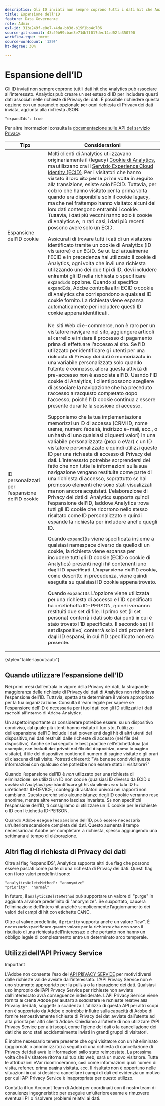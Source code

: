 ```yaml
---
description: Gli ID inviati non sempre coprono tutti i dati hit che Analytics può associare all'interessato. Analytics può creare un set esteso di ID per includere questi dati associati nelle richieste di Privacy dei dati.
title: Espansione dell’ID
feature: Data Governance
role: Admin
exl-id: 312a249f-e0e7-44da-bb3d-b19f1bb4c706
source-git-commit: 43c39b99cbae3e714b7f017dec14dd02fa350790
workflow-type: tm+mt
source-wordcount: '1299'
ht-degree: 30%

---
```


# Espansione dell’ID

Gli ID inviati non sempre coprono tutti i dati hit che Analytics può associare all&#39;interessato. Analytics può creare un set esteso di ID per includere questi dati associati nelle richieste di Privacy dei dati. È possibile richiedere questa opzione con un parametro opzionale per ogni richiesta di Privacy dei dati inviata, aggiunta alla richiesta JSON:

```
"expandIds": true
```

Per altre informazioni consulta la [documentazione sulle API del servizio Privacy](https://experienceleague.adobe.com/docs/experience-platform/privacy/api/overview.html?lang=it).


| Tipo | Considerazioni |
| --- | --- |
| Espansione dell’ID cookie | Molti clienti di Analytics utilizzavano originariamente il (legacy) [Cookie di Analytics](https://experienceleague.adobe.com/docs/core-services/interface/administration/ec-cookies/cookies-privacy.html), ma utilizzano ora il [Servizio Experience Cloud Identity (ECID)](https://experienceleague.adobe.com/docs/id-service/using/home.html?lang=it). Per i visitatori che hanno visitato il loro sito per la prima volta in seguito alla transizione, esiste solo l’ECID. Tuttavia, per coloro che hanno visitato per la prima volta quando era disponibile solo il cookie legacy, ma che nel frattempo hanno visitato: alcuni dei loro dati contengono entrambi i cookie. Tuttavia, i dati più vecchi hanno solo il cookie di Analytics e, in rari casi, i dati più recenti possono avere solo un ECID.<p>Assicurati di trovare tutti i dati di un visitatore identificato tramite un cookie di Analytics (ID visitatore) o un ECID. Se utilizzi attualmente l’ECID e in precedenza hai utilizzato il cookie di Analytics, ogni volta che invii una richiesta utilizzando uno dei due tipi di ID, devi includere entrambi gli ID nella richiesta o specificare `expandIds` opzione. Quando si specifica `expandIds`, Adobe controlla altri ECID o cookie di Analytics che corrispondono a qualsiasi ID cookie fornito. La richiesta viene espansa automaticamente per includere questi ID cookie appena identificati. |
| ID personalizzati per l’espansione dell’ID cookie | Nei siti Web di e-commerce, non è raro per un visitatore navigare nel sito, aggiungere articoli al carrello e iniziare il processo di pagamento prima di effettuare l’accesso al sito. Se l’ID utilizzato per identificare gli utenti per una richiesta di Privacy dei dati è memorizzato in una variabile personalizzata solo quando l’utente è connesso, allora questa attività di pre-accesso non è associata all’ID. Usando l’ID cookie di Analytics, i clienti possono scegliere di associare la navigazione che ha preceduto l’accesso all’acquisto completato dopo l’accesso, poiché l’ID cookie continua a essere presente durante la sessione di accesso.<p>Supponiamo che la tua implementazione memorizzi un ID di accesso (CRM ID, nome utente, numero fedeltà, indirizzo e-mail, ecc., o un hash di uno qualsiasi di questi valori) in una variabile personalizzata (prop o eVar) o un ID visitatore personalizzato e quindi utilizzi questo ID per una richiesta di accesso di Privacy dei dati. L’interessato potrebbe sorprendersi del fatto che non tutte le informazioni sulla sua navigazione vengano restituite come parte di una richiesta di accesso, soprattutto se hai promosso elementi che sono stati visualizzati ma non ancora acquistati. L’elaborazione di Privacy dei dati di Analytics supporta quindi l’espansione dell’ID, laddove Analytics trova tutti gli ID cookie che ricorrono nello stesso risultato come ID personalizzato e quindi espande la richiesta per includere anche quegli ID.<p>Quando `expandIDs` viene specificata insieme a qualsiasi namespace diverso da quello di un cookie, la richiesta viene espansa per includere tutti gli ID cookie (ECID o cookie di Analytics) presenti negli hit contenenti uno degli ID specificati. L’espansione dell’ID cookie, come descritto in precedenza, viene quindi eseguita su qualsiasi ID cookie appena trovato.<p>Quando `expandIDs` L’opzione viene utilizzata per una richiesta di accesso e l’ID specificato ha un’etichetta ID-PERSON, quindi verranno restituiti due set di file. Il primo set (il set persona) conterrà i dati solo dai punti in cui è stato trovato l’ID specificato. Il secondo set (il set dispositivo) conterrà solo i dati provenienti dagli ID espansi, in cui l’ID specificato non era presente. |

{style="table-layout:auto"}

## Quando utilizzare l’espansione dell’ID

Nei primi mesi dall’entrata in vigore della Privacy dei dati, la stragrande maggioranza delle richieste di Privacy dei dati di Analytics non richiedeva l’espansione dell’ID. Tuttavia, spetta a te determinare il valore appropriato per la tua organizzazione. Consulta il team legale per sapere se l&#39;espansione dell&#39;ID è necessaria per i tuoi dati con gli ID utilizzati e i dati raccolti all&#39;interno di Adobe Analytics.

Un aspetto importante da considerare potrebbe essere: su un dispositivo condiviso, dal quale più utenti hanno visitato il tuo sito, l’utilizzo dell’espansione dell’ID include i dati provenienti dagli hit di altri utenti del dispositivo, nei dati restituiti dalle richieste di accesso (nel file del dispositivo). Anche se hai seguito le best practice nell’etichettatura (ad esempio, non includi dati privati nel file del dispositivo, come le pagine visitate), il file del dispositivo contiene il numero di pagine visitate e gli orari di ciascuna di tali visite. Potresti chiederti: &quot;Va bene se condividi queste informazioni con qualcuno che potrebbe non essere stato il visitatore?&quot;

Quando l’espansione dell’ID è *non* utilizzato per una richiesta di eliminazione: se utilizzi un ID non cookie (qualsiasi ID diverso da ECID o cookie di Analytics) per identificare gli hit da eliminare e tale ID ha un’etichetta ID-DEVICE, i conteggi di visitatori univoci nei rapporti non cambiano. Questo perché solo alcune istanze degli ID cookie verranno rese anonime, mentre altre verranno lasciate invariate. Se non specifichi l’espansione dell’ID, ti consigliamo di utilizzare un ID cookie per le richieste o ID con l’etichetta ID-PERSON.

Quando Adobe esegue l’espansione dell’ID, può essere necessaria un’ulteriore scansione completa dei dati. Questo aumenta il tempo necessario ad Adobe per completare la richiesta, spesso aggiungendo una settimana al tempo di elaborazione.

## Altri flag di richiesta di Privacy dei dati

Oltre al flag “expandIDS”, Analytics supporta altri due flag che possono essere passati come parte di una richiesta di Privacy dei dati. Questi flag con i loro valori predefiniti sono:

```
"analyticsDeleteMethod": "anonymize"
"priority": "normal"
```

In futuro, il `analyticsDeleteMethod` può supportare un valore di &quot;purge&quot; in aggiunta al valore predefinito di &quot;anonymize&quot;. Se supportato, causerà l’eliminazione dell’intero hit anziché semplicemente l’aggiornamento dei valori dei campi di hit con etichette CANC.

Oltre al valore predefinito, il `priority` supporta anche un valore &quot;low&quot;. È necessario specificare questo valore per le richieste che non sono il risultato di una richiesta dell’interessato e che pertanto non hanno un obbligo legale di completamento entro un determinato arco temporale.

## Utilizzi dell’API Privacy Service

>[!IMPORTANT]
>
>L&#39;Adobe non consente l&#39;uso del [API PRIVACY SERVICE](https://experienceleague.adobe.com/docs/experience-platform/privacy/api/overview.html?lang=it) per motivi diversi dalle richieste valide avviate dall’interessato. L’API Privacy Service non è uno strumento appropriato per la pulizia o la riparazione dei dati. Qualsiasi uso improprio dell’API Privacy Service per richieste non avviate dall’interessato avrà conseguenze indesiderate. L’API Privacy Service viene fornita ai clienti Adobe per aiutarti a soddisfare le richieste relative alla Privacy dei dati, soggette a scadenza. L’utilizzo di questa API per altri scopi non è supportato da Adobe e potrebbe influire sulla capacità di Adobe di fornire tempestivamente richieste di Privacy dei dati avviate dall’utente ad alta priorità per altri clienti Adobe. Chiediamo all’utente di non utilizzare l’API Privacy Service per altri scopi, come l’igiene dei dati o la cancellazione dei dati che sono stati accidentalmente inviati in grandi gruppi di visitatori.

È inoltre necessario tenere presente che ogni visitatore con un hit eliminato (aggiornato o anonimizzato) a seguito di una richiesta di cancellazione di Privacy dei dati avrà le informazioni sullo stato reimpostate. La prossima volta che il visitatore ritorna sul tuo sito web, sarà un nuovo visitatore. Tutte le attribuzioni eVar ricominceranno, così come informazioni quali numeri di visita, referrer, prima pagina visitata, ecc. Il risultato non è opportuno nelle situazioni in cui si desidera cancellare i campi di dati ed evidenzia un motivo per cui l’API Privacy Service è inappropriata per questo utilizzo.

Contatta il tuo Account Team di Adobi per coordinarti con il nostro team di consulenza ingegneristico per eseguire un’ulteriore esame e rimuovere eventuali PII o risolvere problemi relativi ai dati.
